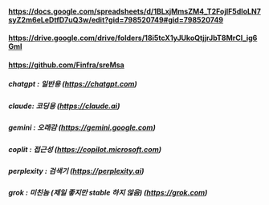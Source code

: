 ####

#### https://docs.google.com/spreadsheets/d/1BLxjMmsZM4_T2FojlF5dIoLN7syZ2m6eLeDtfD7uQ3w/edit?gid=798520749#gid=798520749
#### https://drive.google.com/drive/folders/18i5tcX1yJUkoQtjjrJbT8MrCI_ig6Gml
#### https://github.com/Finfra/sreMsa


##### chatgpt : 일반용 (https://chatgpt.com)
##### claude: 코딩용 (https://claude.ai)
##### gemini : 오래감 (https://gemini.google.com)
##### coplit : 접근성 (https://copilot.microsoft.com)
##### perplexity : 검색기 (https://perplexity.ai)
##### grok : 미친놈 (제일 좋지만 stable 하지 않음) (https://grok.com)
